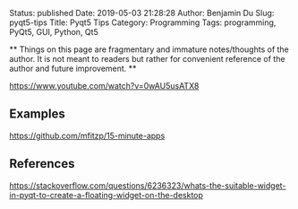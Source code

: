 Status: published
Date: 2019-05-03 21:28:28
Author: Benjamin Du
Slug: pyqt5-tips
Title: Pyqt5 Tips
Category: Programming
Tags: programming, PyQt5, GUI, Python, Qt5

**
Things on this page are fragmentary and immature notes/thoughts of the author.
It is not meant to readers but rather for convenient reference of the author and future improvement.
**

https://www.youtube.com/watch?v=0wAU5usATX8

## Examples

https://github.com/mfitzp/15-minute-apps

## References

https://stackoverflow.com/questions/6236323/whats-the-suitable-widget-in-pyqt-to-create-a-floating-widget-on-the-desktop
